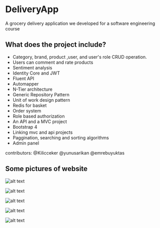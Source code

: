 # DeliveryApp
A grocery delivery application we developed for a software engineering course
## What does the project include?
* Category, brand, product ,user, and user's role CRUD operation.
* Users can comment and rate products
* Sentiment analysis
* Identity Core and JWT
* Fluent API
* Automapper 
* N-Tier architecture
* Generic Repository Pattern
* Unit of work design pattern
* Redis for basket
* Order system
* Role based authorization
* An API and a MVC project
* Bootstrap 4
* Linking mvc and api projects
* Paggination, searching and sorting algorithms
* Admin panel

contributors: @Kilicceker @yunusarikan @emrebuyuktas

## Some pictures of website

![alt text](https://github.com/emrebuyuktas/DeliveryApp/blob/master/DeliveryApp.Web/wwwroot/img/Website/1.png )

![alt text](https://github.com/emrebuyuktas/DeliveryApp/blob/master/DeliveryApp.Web/wwwroot/img/Website/2.png )

![alt text](https://github.com/emrebuyuktas/DeliveryApp/blob/master/DeliveryApp.Web/wwwroot/img/Website/3.png)

![alt text](https://github.com/emrebuyuktas/DeliveryApp/blob/master/DeliveryApp.Web/wwwroot/img/Website/4.png)

![alt text](https://github.com/emrebuyuktas/DeliveryApp/blob/master/DeliveryApp.Web/wwwroot/img/Website/5.png )
